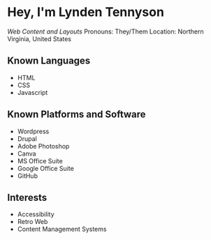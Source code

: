 # Hey, I'm Lynden Tennyson
*Web Content and Layouts*
Pronouns: They/Them
Location: Northern Virginia, United States

## Known Languages
- HTML
- CSS
- Javascript

## Known Platforms and Software
- Wordpress
- Drupal
- Adobe Photoshop
- Canva 
- MS Office Suite
- Google Office Suite
- GitHub

## Interests
- Accessibility
- Retro Web
- Content Management Systems

